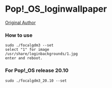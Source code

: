 # Pop!_OS_loginwallpaper

[Original Author](https://github.com/PRATAP-KUMAR/focalgdm3#readme)

### How to use
```
sudo ./focalgdm3 --set
select "1" for image
/usr/share/loginbackgrounds/1.jpg
enter and reboot.
```
### For Pop!_OS release 20.10

`sudo ./focalgdm3_20.10 --set`

